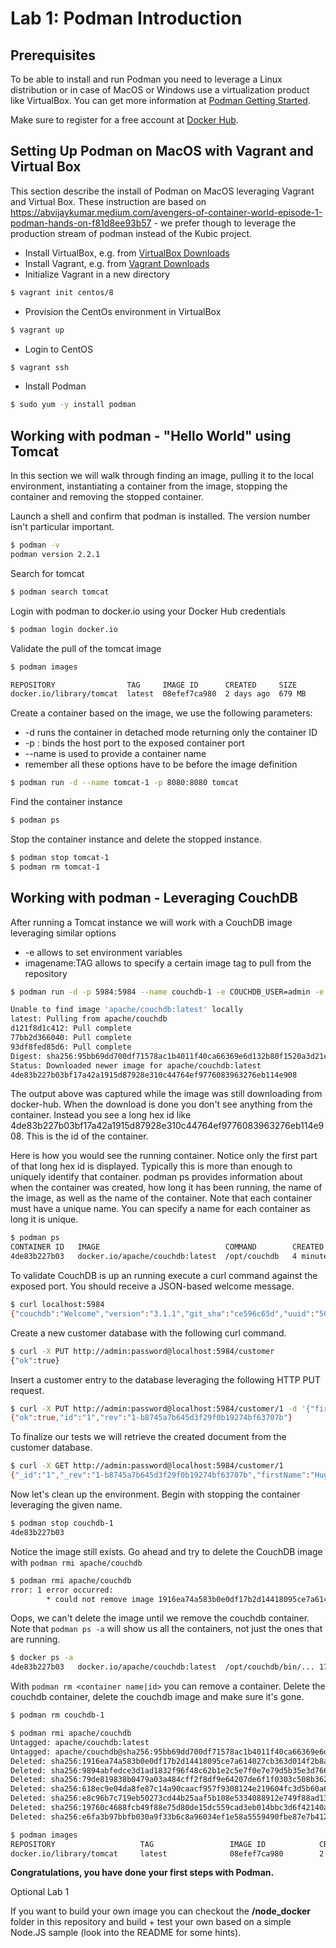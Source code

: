 # Lab 1: Podman Introduction
## Prerequisites

To be able to install and run Podman you need to leverage a Linux distribution or in case of MacOS or Windows use a virtualization product like VirtualBox.
You can get more information at [Podman Getting Started](https://podman.io/getting-started/installation). 

Make sure to register for a free account at [Docker Hub](https://docker.io). 
## Setting Up Podman on MacOS with Vagrant and Virtual Box

This section describe the install of Podman on MacOS leveraging Vagrant and Virtual Box. These instruction are based on https://abvijaykumar.medium.com/avengers-of-container-world-episode-1-podman-hands-on-f81d8ee93b57 - we prefer though to leverage the production stream of podman instead of the Kubic project.


- Install VirtualBox, e.g. from [VirtualBox Downloads](https://www.virtualbox.org/wiki/Downloads) 
- Install Vagrant, e.g. from [Vagrant Downloads](https://www.vagrantup.com/downloads)
- Initialize Vagrant in a new directory
```bash
$ vagrant init centos/8
```
- Provision the CentOs environment in VirtualBox
```bash
$ vagrant up
```
- Login to CentOS
```bash
$ vagrant ssh
```
- Install Podman
```bash
$ sudo yum -y install podman
```
## Working with podman - "Hello World" using Tomcat

In this section we will walk through finding an image, pulling it to the local environment, instantiating a container from the image, stopping the container and removing the stopped container.


Launch a shell and confirm that podman is installed. The version number isn't particular important.

```bash
$ podman -v
podman version 2.2.1
```

Search for tomcat
```bash
$ podman search tomcat
```

Login with podman to docker.io using your Docker Hub credentials
```bash
$ podman login docker.io
```

Validate the pull of the tomcat image
```bash
$ podman images

REPOSITORY                TAG     IMAGE ID      CREATED     SIZE
docker.io/library/tomcat  latest  08efef7ca980  2 days ago  679 MB
```

Create a container based on the image, we use the following parameters:

- -d runs the container in detached mode returning only the container ID
- -p <host port>:<container port> binds the host port to the exposed container port
- --name is used to provide a container name
- remember all these options have to be before the image definition

```bash
$ podman run -d --name tomcat-1 -p 8080:8080 tomcat
```
Find the container instance
```bash
$ podman ps
```

Stop the container instance and delete the stopped instance.
```bash
$ podman stop tomcat-1
$ podman rm tomcat-1
```

## Working with podman - Leveraging CouchDB

After running a Tomcat instance we will work with a CouchDB image leveraging similar options

- -e allows to set environment variables
- imagename:TAG allows to specify a certain image tag to pull from the repository

```bash
$ podman run -d -p 5984:5984 --name couchdb-1 -e COUCHDB_USER=admin -e COUCHDB_PASSWORD=password apache/couchdb:latest

Unable to find image 'apache/couchdb:latest' locally
latest: Pulling from apache/couchdb
d121f8d1c412: Pull complete
77bb2d366040: Pull complete
93df8fed85d6: Pull complete
Digest: sha256:95bb69dd700df71578ac1b4011f40ca66369e6d132b80f1520a3d21e7bff084f
Status: Downloaded newer image for apache/couchdb:latest
4de83b227b03bf17a42a1915d87928e310c44764ef9776083963276eb114e908
```

The output above was captured while the image was still downloading from docker-hub. When the download is done you don't see anything from the container. Instead you see a long hex id like 4de83b227b03bf17a42a1915d87928e310c44764ef9776083963276eb114e908. This is the id of the container.

Here is how you would see the running container. Notice only the first part of that long hex id is displayed. Typically this is more than enough to uniquely identify that container. podman ps provides information about when the container was created, how long it has been running, the name of the image, as well as the name of the container. Note that each container must have a unique name. You can specify a name for each container as long it is unique.

```bash
$ podman ps
CONTAINER ID   IMAGE                            COMMAND        CREATED        STATUS       PORTS                   NAMES
4de83b227b03   docker.io/apache/couchdb:latest  /opt/couchdb   4 minutes ago  Up 4 minutes 0.0.0.0:5984->5984/tcp  couchdb-1
```

To validate CouchDB is up an running execute a curl command against the exposed port. You should receive a JSON-based welcome message.

```bash
$ curl localhost:5984
{"couchdb":"Welcome","version":"3.1.1","git_sha":"ce596c65d","uuid":"509813e7f91cb260fb30039f7421abab","features":["access-ready","partitioned","pluggable-storage-engines","reshard","scheduler"],"vendor":{"name":"The Apache Software Foundation"}}
```

Create a new customer database with the following curl command.

```bash
$ curl -X PUT http://admin:password@localhost:5984/customer
{"ok":true}
```

Insert a customer entry to the database leveraging the following HTTP PUT request.

```bash
$ curl -X PUT http://admin:password@localhost:5984/customer/1 -d '{"firstName": "Hugo", "lastName": "Boss"}'
{"ok":true,"id":"1","rev":"1-b8745a7b645d3f29f0b19274bf63707b"}
```

To finalize our tests we will retrieve the created document from the customer database.

```bash
$ curl -X GET http://admin:password@localhost:5984/customer/1
{"_id":"1","_rev":"1-b8745a7b645d3f29f0b19274bf63707b","firstName":"Hugo","lastName":"Boss"}
```

Now let's clean up the environment. Begin with stopping the container leveraging the given name.

```bash
$ podman stop couchdb-1
4de83b227b03
```

Notice the image still exists. Go ahead and try to delete the CouchDB image with `podman rmi apache/couchdb`

```bash
$ podman rmi apache/couchdb
rror: 1 error occurred:
        * could not remove image 1916ea74a583b0e0df17b2d14418095ce7a614027cb363d014f2b8af584ebcf2 as it is being used by 1 containers: image is being use
```

Oops, we can't delete the image until we remove the couchdb container. Note that `podman ps -a` will show us all the containers, not just the ones that are running.

```bash
$ docker ps -a
4de83b227b03   docker.io/apache/couchdb:latest  /opt/couchdb/bin/... 17 minutes ago   Exited (0) 4 minutes ago   couchdb-1
```

With `podman rm <container name|id>` you can remove a container. Delete the couchdb container, delete the couchdb image and make sure it's gone.

```bash
$ podman rm couchdb-1

$ podman rmi apache/couchdb
Untagged: apache/couchdb:latest
Untagged: apache/couchdb@sha256:95bb69dd700df71578ac1b4011f40ca66369e6d132b80f1520a3d21e7bff084f
Deleted: sha256:1916ea74a583b0e0df17b2d14418095ce7a614027cb363d014f2b8af584ebcf2
Deleted: sha256:9894abfedce3d1ad1832f96f48c62b1e2c5e7f0e7e79d5b35e3d766df588221c
Deleted: sha256:79de819838b0479a03a484cff2f8df9e64207de6f1f0303c508b3627c64754bc
Deleted: sha256:618ec9e04da8fe87c14a90caacf957f9308124e219604fc3d5b60a6e4ba52df8
Deleted: sha256:e8c96b7c719eb50273cd44b25aaf5b108e5334088912e749f88ad1356c32cb04
Deleted: sha256:19760c4688fcb49f88e75d80de15dc559cad3eb014bbc3d6f42140ae7beac721
Deleted: sha256:e6fa3b97bbfb030a9f33b6c8a96034ef1e58a5559490fbe87e7b4124ddaf15e0

$ podman images
REPOSITORY                   TAG                 IMAGE ID            CREATED             SIZE
docker.io/library/tomcat     latest              08efef7ca980        2 days ago          679 MB
```

**Congratulations, you have done your first steps with Podman.**


Optional Lab 1

If you want to build your own image you can checkout the **/node_docker** folder in this repository and build + test your own based on a simple Node.JS sample (look into the README for some hints).
